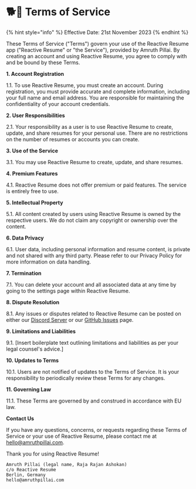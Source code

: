 # 🐕🦺 Terms of Service

{% hint style="info" %}
Effective Date: 21st November 2023
{% endhint %}

These Terms of Service ("Terms") govern your use of the Reactive Resume app ("Reactive Resume" or "the Service"), provided by Amruth Pillai. By creating an account and using Reactive Resume, you agree to comply with and be bound by these Terms.

**1. Account Registration**

1.1. To use Reactive Resume, you must create an account. During registration, you must provide accurate and complete information, including your full name and email address. You are responsible for maintaining the confidentiality of your account credentials.

**2. User Responsibilities**

2.1. Your responsibility as a user is to use Reactive Resume to create, update, and share resumes for your personal use. There are no restrictions on the number of resumes or accounts you can create.

**3. Use of the Service**

3.1. You may use Reactive Resume to create, update, and share resumes.

**4. Premium Features**

4.1. Reactive Resume does not offer premium or paid features. The service is entirely free to use.

**5. Intellectual Property**

5.1. All content created by users using Reactive Resume is owned by the respective users. We do not claim any copyright or ownership over the content.

**6. Data Privacy**

6.1. User data, including personal information and resume content, is private and not shared with any third party. Please refer to our Privacy Policy for more information on data handling.

**7. Termination**

7.1. You can delete your account and all associated data at any time by going to the settings page within Reactive Resume.

**8. Dispute Resolution**

8.1. Any issues or disputes related to Reactive Resume can be posted on either our [Discord Server](https://discord.gg/hzwkZbyvUW) or our [GitHub Issues](https://github.com/AmruthPillai/Reactive-Resume/issues) page.

**9. Limitations and Liabilities**

9.1. \[Insert boilerplate text outlining limitations and liabilities as per your legal counsel's advice.]

**10. Updates to Terms**

10.1. Users are not notified of updates to the Terms of Service. It is your responsibility to periodically review these Terms for any changes.

**11. Governing Law**

11.1. These Terms are governed by and construed in accordance with EU law.

**Contact Us**

If you have any questions, concerns, or requests regarding these Terms of Service or your use of Reactive Resume, please contact me at [hello@amruthpillai.com](mailto:hello@amruthpillai.com).

Thank you for using Reactive Resume!

```
Amruth Pillai (legal name, Raja Rajan Ashokan)
c/o Reactive Resume
Berlin, Germany
hello@amruthpillai.com
```
